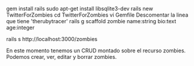 gem install rails
sudo apt-get install libsqlite3-dev
rails new TwitterForZombies
cd TwitterForZombies
vi Gemfile
  Descomentar la linea que tiene 'therubytracer'
rails g scaffold zombie name:string bio:text age:integer

rails s
http://localhost:3000/zombies

En este momento tenemos un CRUD montado sobre el recurso zombies. Podemos crear, ver, editar y borrar zombies.
